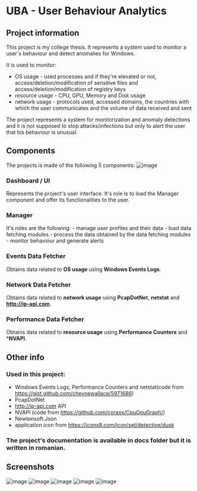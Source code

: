 # UBA - User Behaviour Analytics

## Project information

This project is my college thesis. 
It represents a system used to monitor a user's behaviour and detect anomalies for Windows.

It is used to monitor:
- OS usage - used processes and if they're elevated or not, access/deletion/modification of sensitive files and access/deletion/modification of registry keys
- resource usage  - CPU, GPU, Memory and Disk usage
- network usage - protocols used, accessed domains, the countries with which the user communicates and the volume of data received and sent

The project represents a system for monitorization and anomaly detections and it is not supposed to stop attacks/infections but only to alert the user that his behaviour is unusual.

## Components

The projects is made of the following 5 components:
![image](https://user-images.githubusercontent.com/40753750/43878170-6af69352-9ba6-11e8-82a9-73df2ae02beb.png)

### Dashboard / UI
  Represents the project's user interface. It's role is to load the Manager component and offer its functionalities to the user.
### Manager
  It's roles are the following:
    - manage user profiles and their data
    - load data fetching modules
    - process the data obtained by the data fetching modules
    - monitor behaviour and generate alerts
### Events Data Fetcher
Obtains data related to **OS usage** using **Windows Events Logs**.
### Network Data Fetcher
Obtains data related to **network usage** using **PcapDotNet**, **netstat** and **http://ip-api.com**.
### Performance Data Fetcher
Obtains data related to **resource usage** using **Performance Counters** and ***NVAPI**.

## Other info
### Used in this project:
- Windows Events Logs, Performance Counters and netstat(code from https://gist.github.com/cheynewallace/5971686)
- PcapDotNet
- http://ip-api.com API
- NVAPI (code from https://github.com/coraxx/CpuGpuGraph/)
- Newtonsoft.Json
- application icon from https://icons8.com/icon/set/detective/dusk

### The project's documentation is available in docs folder but it is written in romanian.

## Screenshots
![image](https://user-images.githubusercontent.com/40753750/43878894-1fe7286e-9baa-11e8-8204-77f855016f9b.png)
![image](https://user-images.githubusercontent.com/40753750/43878904-28647ef6-9baa-11e8-923b-1b5786f45251.png)
![image](https://user-images.githubusercontent.com/40753750/43878797-9d58e77a-9ba9-11e8-9e8d-142896504c7a.png)
![image](https://user-images.githubusercontent.com/40753750/43878803-a72681ea-9ba9-11e8-8389-08f6b9c116ce.png)
![image](https://user-images.githubusercontent.com/40753750/43878806-b03bd2a8-9ba9-11e8-83f7-97bd8163c538.png)
